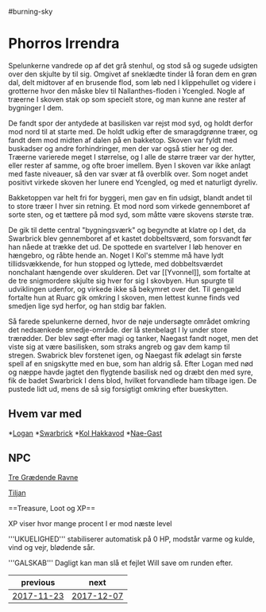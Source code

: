 #burning-sky

# Phorros Irrendra 

Spelunkerne vandrede op af det grå stenhul, og stod så og sugede udsigten over den skjulte by til sig. Omgivet af sneklædte tinder lå foran dem en grøn dal, delt midtover af en brusende flod, som løb ned I klippehullet og videre i grotterne hvor den måske blev til Nallanthes-floden i Ycengled. Nogle af træerne I skoven stak op som specielt store, og man kunne ane rester af bygninger I dem.

De fandt spor der antydede at basilisken var rejst mod syd, og holdt derfor mod nord til at starte med. De holdt udkig efter de smaragdgrønne træer, og fandt dem mod midten af dalen på en bakketop. Skoven var fyldt med buskadser og andre forhindringer, men der var også stier her og der. Træerne varierede meget I størrelse, og I alle de større træer var der hytter, eller rester af samme, og ofte broer imellem. Byen I skoven var ikke anlagt med faste niveauer, så den var svær at få overblik over. Som noget andet positivt virkede skoven her lunere end Ycengled, og med et naturligt dyreliv.

Bakketoppen var helt fri for byggeri, men gav en fin udsigt, blandt andet til to store træer I hver sin retning. Et mod nord som virkede gennemboret af sorte sten, og et tættere på mod syd, som måtte være skovens største træ.

De gik til dette central "bygningsværk" og begyndte at klatre op I det, da Swarbrick blev gennemboret af et kastet dobbeltsværd, som forsvandt før han nåede at trække det ud. De spottede en svartelver I løb henover en hængebro, og råbte hende an. Noget I Kol's stemme må have lydt tillidsvækkende, for hun stopped og lyttede, med dobbeltsværdet nonchalant hængende over skulderen. Det var [[Yvonnel]], som fortalte at de tre snigmordere skjulte sig hver for sig I skovbyen. Hun spurgte til udviklingen udenfor, og virkede ikke så bekymret over det. Til gengæld fortalte hun at Ruarc gik omkring I skoven, men lettest kunne finds ved smedjen lige syd herfor, og han stdig bar faklen.

Så farede spelunkerne derned, hvor de nøje undersøgte området omkring det nedsænkede smedje-område. der lå stenbelagt I ly under store trærødder. Der blev søgt efter magi og tanker, Naegast fandt noget, men det viste sig at være basilisken, som straks angreb og gav dem kamp til stregen. Swabrick blev forstenet igen, og Naegast fik ødelagt sin første spell af en snigskytte med en bue, som han aldrig så. Efter Logan med nød og næppe havde jagtet den flygtende basilisk ned og dræbt den med syre, fik de badet Swarbrick I dens blod, hvilket forvandlede ham tilbage igen. De pustede lidt ud, mens de så sig forsigtigt omkring efter bueskytten.    
 


## Hvem var med
*[Logan](./Logan.md)
*[Swarbrick](./Swarbrick%20Everwood.md)
*[Kol Hakkavod](./Kol%20Hakkavod.md)
*[Nae-Gast](./Nae-Gast%20Oldknist.md)



## NPC
[Tre Grædende Ravne](./Tre%20Grædende%20Ravne.md)

[Tiljan](./Tiljan.md)

==Treasure, Loot og XP==




XP viser hvor mange procent I er mod næste level

'''UKUELIGHED''' stabiliserer automatisk på 0 HP, modstår varme og kulde, vind og vejr, blødende sår.

'''GALSKAB''' Dagligt kan man slå et fejlet Will save om runden efter.

| previous | next |
| --- | --- |
| [2017-11-23](./2017-11-23.md) | [2017-12-07](./2017-12-07.md) |
